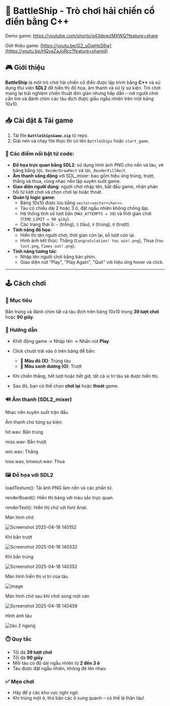 # 🚢 BattleShip - Trò chơi hải chiến cổ điển bằng C++

Demo game: https://youtube.com/shorts/g43dpwzMXWQ?feature=share

Giới thiệu game: [https://youtu.be/G2_uGwHpS6w](https://youtu.be/HQvaZaJoRcc?feature=shared)

## 🎮 Giới thiệu

**BattleShip** là một trò chơi hải chiến cổ điển được lập trình bằng **C++** và sử dụng thư viện **SDL2** để hiển thị đồ họa, âm thanh và xử lý sự kiện. Trò chơi mang lại trải nghiệm chiến thuật đơn giản nhưng hấp dẫn – nơi người chơi cần tìm và đánh chìm các tàu địch được giấu ngẫu nhiên trên một bảng 10x10.

## 📥 Cài đặt & Tải game

1. Tải file **`BattleShipsGame.zip`** từ repo.
2. Giải nén và chạy file thực thi có tên `BattleShips` hoặc `start_game`.

### 🔧 Các điểm nổi bật từ code:

- **Đồ họa trực quan bằng SDL2**: sử dụng hình ảnh PNG cho nền và tàu, vẽ bảng bằng `SDL_RenderDrawRect` và `SDL_RenderFillRect`.
- **Âm thanh sống động** với SDL_mixer: bao gồm hiệu ứng trúng, trượt, thắng và thua, cùng nhạc nền lặp xuyên suốt game.
- **Giao diện người dùng**: người chơi nhập tên, bắt đầu game, nhận phản hồi từ lượt chơi và chọn chơi lại hoặc thoát.
- **Quản lý logic game**:
  - Bảng 10x10 được lưu bằng `vector<vector<char>>`.
  - Tàu có chiều dài 2 hoặc 3 ô, đặt ngẫu nhiên không chồng lặp.
  - Hệ thống tính số lượt bắn (`MAX_ATTEMPTS = 39`) và thời gian chơi (`TIME_LIMIT = 90 giây`).
  - Các trạng thái ô: `~` (trống), `S` (tàu), `X` (trúng), `O` (trượt).
- **Tính năng đồ họa**:
  - Hiển thị tên người chơi, thời gian còn lại, số lượt còn lại.
  - Hình ảnh kết thúc: Thắng (`Congratulation! You win!.png`), Thua (`You lost.png`, `Times out!.png`).
- **Tính năng tương tác**:
  - Nhập tên người chơi bằng bàn phím.
  - Giao diện nút "Play", "Play Again", "Quit" với hiệu ứng hover và click.

---

## 🕹️ Cách chơi

### 🎯 Mục tiêu
Bắn trúng và đánh chìm tất cả tàu địch trên bảng 10x10 trong **39 lượt chơi** hoặc **90 giây**.

### 📌 Hướng dẫn

- Khởi động game → Nhập tên → Nhấn nút **Play**.
- Click chuột trái vào ô trên bảng để bắn:
  - 🔴 **Màu đỏ (X)**: Trúng tàu
  - 🔵 **Màu xanh dương (O)**: Trượt

- Khi chiến thắng, hết lượt hoặc hết giờ, tất cả vị trí tàu sẽ được hiển thị.
- Sau đó, bạn có thể chọn **chơi lại** hoặc **thoát** game.

### 🔊 Âm thanh (SDL2_mixer)
Nhạc nền xuyên suốt trận đấu

Âm thanh cho từng sự kiện:

hit.wav: Bắn trúng

miss.wav: Bắn trượt

win.wav: Thắng

lose.wav, timeout.wav: Thua

### 🖼️ Đồ họa với SDL2
loadTexture(): Tải ảnh PNG làm nền và các phần tử.

renderBoard(): Hiển thị bảng với màu sắc trực quan.

renderText(): Hiển thị chữ với font Arial.

Màn hình chờ 

![Screenshot 2025-04-18 140152](https://github.com/user-attachments/assets/5a03fe9f-2c33-4f1a-b408-fd56eab76da4)

Khi bắn trượt 

![Screenshot 2025-04-18 140332](https://github.com/user-attachments/assets/bc71e61b-bcfc-4583-8d66-1535ffb9cb87)

Khi bắn trúng 

![Screenshot 2025-04-18 140352](https://github.com/user-attachments/assets/11767945-76f4-4610-bd41-ca17a8019b30)

Màn hình hiển thị vị trí của tàu

![image](https://github.com/user-attachments/assets/2761411b-e3c9-4f4f-ae40-cd964dec9334)

Màn hình chờ sau khi chơi xong một ván 

![Screenshot 2025-04-18 140456](https://github.com/user-attachments/assets/c942aadb-f17a-4cc7-8466-a5623c369f1c)

Hình ảnh tàu

![tàu 2 ngang](https://github.com/user-attachments/assets/3d25f1ac-b677-4821-ba83-783e336876f6)

### ⏱️ Quy tắc

- Tối đa **39 lượt chơi**
- Tối đa **90 giây**
- Mỗi tàu có độ dài ngẫu nhiên từ **2 đến 3 ô**
- Tàu được đặt ngẫu nhiên, không đè lên nhau

### ✅ Mẹo chơi

- Hãy để ý các khu vực nghi ngờ.
- Khi trúng một ô, thử bắn các ô xung quanh – có thể là thân tàu!

